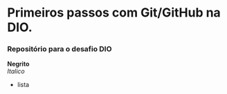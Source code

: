 # Primeiros passos com Git/GitHub na DIO.

### Repositório para o desafio DIO

**Negrito**
<br>
_Italico_

- lista
